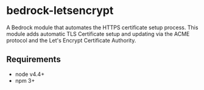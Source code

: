# bedrock-letsencrypt

A Bedrock module that automates the HTTPS certificate setup process. This
module adds automatic TLS Certificate setup and updating via the ACME protocol
and the Let's Encrypt Certificate Authority.

## Requirements

- node v4.4+
- npm 3+
